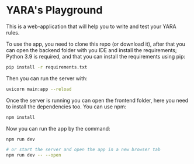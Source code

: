 # YARA's Playground
This is a web-application that will help you to write and test your YARA rules.

To use the app, you need to clone this repo (or download it), after that you can open the backend folder with you IDE and install the requirements;
Python 3.9 is required, and that you can install the requirements using pip:
```bash
pip install -r requirements.txt
```
Then you can run the server with:
```bash
uvicorn main:app --reload
```
Once the server is running you can open the frontend folder, here you need to install the dependencies too.
You can use npm:
```bash
npm install
```
Now you can run the app by the command:
```bash
npm run dev

# or start the server and open the app in a new browser tab
npm run dev -- --open
```
